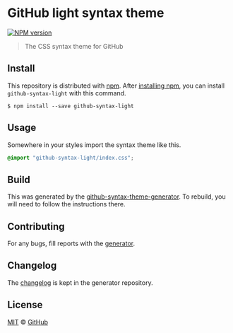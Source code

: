 # GitHub light syntax theme

[![NPM version](http://img.shields.io/npm/v/github-syntax-light.svg)](https://www.npmjs.org/package/github-syntax-light)

> The CSS syntax theme for GitHub

## Install

This repository is distributed with [npm][npm]. After [installing npm][install-npm], you can install `github-syntax-light` with this command.

```
$ npm install --save github-syntax-light
```

## Usage

Somewhere in your styles import the syntax theme like this.

```css
@import "github-syntax-light/index.css";
```

## Build

This was generated by the [github-syntax-theme-generator](https://github.com/primer/github-syntax-theme-generator). To rebuild, you will need to follow the instructions there.

## Contributing

For any bugs, fill reports with the [generator](https://github.com/primer/github-syntax-theme-generator/issues).

## Changelog

The [changelog](https://github.com/primer/github-syntax-theme-generator/blob/master/CHANGELOG.md) is kept in the generator repository.

## License

[MIT](./LICENSE) &copy; [GitHub](https://github.com/)

[docs]: http://primercss.io/
[npm]: https://www.npmjs.com/
[install-npm]: https://docs.npmjs.com/getting-started/installing-node
[sass]: http://sass-lang.com/
